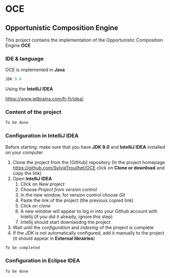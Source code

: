 # OCE

## Opportunistic Composition Engine

This project contains the implementation of the Opportunistic Composition Engine **OCE** 

### IDE & language

OCE is implemented in **Java** 
```JAVA
JDK 9.0
```

Using the **IntelliJ IDEA** 

https://www.jetbrains.com/fr-fr/idea/


### Content of the project

```JAVA
To be done
```

### Configuration in IntelliJ IDEA

Before starting: make sure that you have **JDK 9.0** and **IntelliJ IDEA**  installed on your computer

1. Clone the project from the [GitHub] repository (In the project homepage https://github.com/SylvieTrouilhet/OCE click on **Clone or download**  and copy the link)
1. Open **IntelliJ IDEA** 
    1. Click on *New project*
    1. Choose *Project from version control*
    1. In the new window, for version control choose *Git*
    1. Paste the link of the project (the previous copied link)
    1. Click on *clone*
    1. A new window will appear to log in into your Github account with Intellij (if you did it already, ignore this step)
    1. Intellij should start downlaodng the project
1. Wait until the *configuration* and *indexing* of the project is complete
1. If the *JDK* is not automatically configured, add it manually to the project (it should appear in **External librairies**)
```JAVA
To be completed
```

### Configuration in Eclipse IDEA

```JAVA
To be done
```

